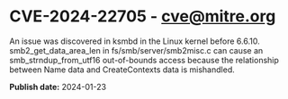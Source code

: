 # CVE-2024-22705 - cve@mitre.org

An issue was discovered in ksmbd in the Linux kernel before 6.6.10. smb2_get_data_area_len in fs/smb/server/smb2misc.c can cause an smb_strndup_from_utf16 out-of-bounds access because the relationship between Name data and CreateContexts data is mishandled.

**Publish date:** 2024-01-23
